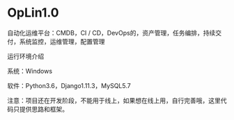 # OpLin1.0
自动化运维平台：CMDB，CI / CD，DevOps的，资产管理，任务编排，持续交付，系统监控，运维管理，配置管理

运行环境介绍

系统：Windows

软件：Python3.6，Django1.11.3，MySQL5.7

注意：项目还在开发阶段，不能用于线上，如果想在线上用，自行完善哦，这里代码只提供思路和框架。
